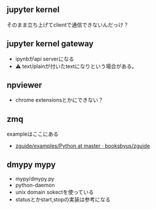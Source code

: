 ## jupyter kernel

そのまま立ち上げてclientで通信できないんだっけ？

## jupyter kernel gateway

- ipynbがapi serverになる
- :warning: text/plainが付いたtextになりという場合がある。

## npviewer

- chrome extensionsとかにできない？

## zmq 

exampleはここにある

- [zguide/examples/Python at master · booksbyus/zguide](https://github.com/booksbyus/zguide/tree/master/examples/Python "zguide/examples/Python at master · booksbyus/zguide")

## dmypy mypy

- mypy/dmypy.py
- python-daemon
- unix domain sokectを使っている
- statusとかstart,stopの実装は参考になる
